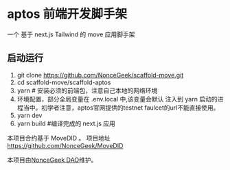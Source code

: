 # aptos 前端开发脚手架

一个 基于 next.js Tailwind 的 move 应用脚手架

## 启动运行

1. git clone <https://github.com/NonceGeek/scaffold-move.git>
2. cd scaffold-move/scaffold-aptos
3. yarn # 安装必须的前端包，注意自己本地的网络环境
4. 环境配置，部分全局变量在 .env.local 中,该变量会默认 注入到 yarn 启动的进程当中。初学者注意，aptos官网提供的testnet faulcet的url不能直接使用。
4. yarn dev
5. yarn build #编译完成的 next.js 应用

本项目合约基于 MoveDID 。 项目地址 <https://github.com/NonceGeek/MoveDID>

本项目由[NonceGeek DAO](https://noncegeek.com/#/)维护。
